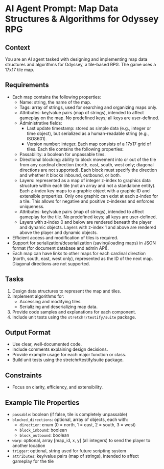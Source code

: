 # AI Agent Prompt: Map Data Structures & Algorithms for Odyssey RPG

## Context
You are an AI agent tasked with designing and implementing map data structures and algorithms for Odyssey, a tile-based RPG. The game uses a 17x17 tile map.

## Requirements

- Each map contains the following properties:
    - Name: string, the name of the map.
    - Tags: array of strings, used for searching and organizing maps only.
    - Attributes: key/value pairs (map of strings), intended to affect gameplay on the map. No predefined keys; all keys are user-defined.
    - Administrative fields:
        - Last update timestamp: stored as simple data (e.g., integer or time object), but serialized as a human-readable string (e.g., ISO8601).
        - Version number: integer.
Each map consists of a 17x17 grid of tiles.
Each tile contains the following properties:
    - Passability: a boolean for unpassable tiles.
    - Directional blocking: ability to block movement into or out of the tile from any cardinal direction (north, east, south, west only; diagonal directions are not supported). Each block must specify the direction and whether it blocks inbound, outbound, or both.
    - Layers: represented as a map of integer z-index to graphics data structure within each tile (not an array and not a standalone entity). Each z-index key maps to a graphic object with a graphic ID and extensible properties. Only one graphic can exist at each z-index for a tile. This allows for negative and positive z-indexes and enforces uniqueness.
    - Attributes: key/value pairs (map of strings), intended to affect gameplay for the tile. No predefined keys; all keys are user-defined.
    - Layers with z-index 0 and below are rendered beneath the player and dynamic objects. Layers with z-index 1 and above are rendered above the player and dynamic objects.
- Efficient access and modification of tiles is required.
- Support for serialization/deserialization (saving/loading maps) in JSON format (for document database and admin API).
- Each map can have links to other maps for each cardinal direction (north, south, east, west only), represented as the ID of the next map. Diagonal directions are not supported.

## Tasks

1. Design data structures to represent the map and tiles.
2. Implement algorithms for:
    - Accessing and modifying tiles.
    - Serializing and deserializing map data.
3. Provide code samples and explanations for each component.
4. Include unit tests using the `stretchr/testify/suite` package.

## Output Format

- Use clear, well-documented code.
- Include comments explaining design decisions.
- Provide example usage for each major function or class.
- Build unit tests using the stretchr/testify/suite package.

## Constraints

- Focus on clarity, efficiency, and extensibility.

## Example Tile Properties

- `passable`: boolean (if false, tile is completely unpassable)
- `blocked_directions`: optional, array of objects, each with:
    - `direction`: enum (0 = north, 1 = east, 2 = south, 3 = west)
    - `block_inbound`: boolean
    - `block_outbound`: boolean
- `warp`: optional, array [map_id, x, y] (all integers) to send the player to another location
- `trigger`: optional, string used for future scripting system
- `attributes`: key/value pairs (map of strings), intended to affect gameplay for the tile
